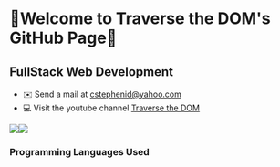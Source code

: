 🚀Welcome to Traverse the DOM's GitHub Page🚀 
=================================

FullStack Web Development 
------------------------------------------------
*   ✉️  Send a mail at [cstephenid@yahoo.com](mailto:cstephenid@yahoo.com)
*   💻  Visit the youtube channel [Traverse the DOM](https://www.youtube.com/@TraversetheDOM/)

<a href="https://www.twitter.com/_TraverseDOM" target="_blank" rel="noreferrer"><img
                  src="https://img.shields.io/twitter/follow/_TraverseDOM?logo=twitter&style=for-the-badge&color=0891b2&labelColor=1c1917"
                /></a><a href="https://www.github.com/TraversetheDOM" target="_blank" rel="noreferrer"><img
                  src="https://img.shields.io/github/followers/TraversetheDOM?logo=github&style=for-the-badge&color=0891b2&labelColor=1c1917" /></a>
### Programming Languages Used
<p align="left">
